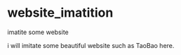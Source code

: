 # website_imatition
imatite some website

i will imitate some beautiful website such as TaoBao here.
